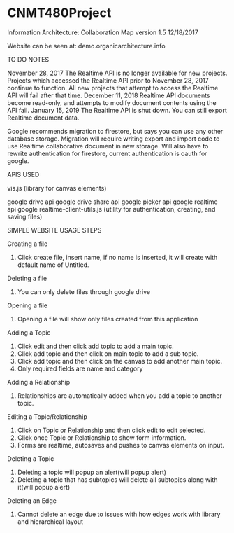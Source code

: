 # CNMT480Project
Information Architecture: Collaboration Map version 1.5 12/18/2017

Website can be seen at: demo.organicarchitecture.info

TO DO NOTES

November 28, 2017	The Realtime API is no longer available for new projects. Projects which accessed the Realtime API prior to November 28, 2017 continue to function. All new projects that attempt to access the Realtime API will fail after that time.
December 11, 2018	Realtime API documents become read-only, and attempts to modify document contents using the API fail.
January 15, 2019	The Realtime API is shut down. You can still export Realtime document data.

Google recommends migration to firestore, but says you can use any other database storage. Migration will require writing export and import code to use Realtime collaborative document in new storage. Will also have to rewrite authentication for firestore, current authentication is oauth for google.


APIS USED

vis.js (library for canvas elements)

google drive api
google drive share api
google picker api
google realtime api
google realtime-client-utils.js (utility for authentication, creating, and saving files)


SIMPLE WEBSITE USAGE STEPS

Creating a file
1. Click create file, insert name, if no name is inserted, it will create with default name of Untitled.

Deleting a file
1. You can only delete files through google drive

Opening a file
1. Opening a file will show only files created from this application

Adding a Topic
1. Click edit and then click add topic to add a main topic.
2. Click add topic and then click on main topic to add a sub topic.
3. Click add topic and then click on the canvas to add another main topic.
4. Only required fields are name and category

Adding a Relationship
1. Relationships are automatically added when you add a topic to another topic.

Editing a Topic/Relationship
1. Click on Topic or Relationship and then click edit to edit selected.
2. Click once Topic or Relationship to show form information.
3. Forms are realtime, autosaves and pushes to canvas elements on input.

Deleting a Topic
1. Deleting a topic will popup an alert(will popup alert)
2. Deleting a topic that has subtopics will delete all subtopics along with it(will popup alert)

Deleting an Edge
1. Cannot delete an edge due to issues with how edges work with library and hierarchical layout
